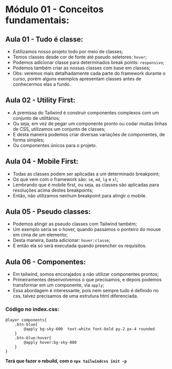 # Módulo 01 - Conceitos fundamentais:

## Aula 01 - Tudo é classe:

* Estilizamos nosso projeto todo por meio de classes;
* Temos classes desde cor de fonte até pseudo seletores: `hover`;
* Podemos adicionar classe para determinados break points: `responsivo`;
* Podemos também criar as nossas classes com base em classes;
* Obs: veremos mais detalhadamente cada parte do framework durante o curso, porém alguns exemplos apresentam classes antes de conhecermos elas a fundo.

## Aula 02 - Utility First:

* A premissa do Tailwind é construir componentes complexos com um conjunto de utilitários;
* Ou seja, em vez de pegar um componente pronto ou codar muitas linhas de CSS, utilizamos um conjunto de classes;
* E desta maneira podemos criar diversas variações de componentes, de forma simples;
* Ou componentes únicos para o projeto.

## Aula 04 - Mobile First:
* Todas as classes podem ser aplicadas a um determinado breakpoint;
* Os que vem com o framework são: `sm`, `md`, `lg` e `xl`; 
* Lembrando que é mobile first, ou seja, as classes são aplicadas para resoluções acima destes breakpoints;
* Então, não utilizamos nenhum breakpoint para atingir o mobile.

## Aula 05 - Pseudo classes:
* Podemos atingir as pseudo classes com Tailwind também;
* Um exemplo seria se o hover, quando passamos o ponteiro do mouse em cima de um elemento;
* Desta maneira, basta adicionar: `hover:classe`;
* E então ela só será executada quando preencher os requisitos.

## Aula 06 - Componentes:
* Em tailwind, somos encorajados a não utilizar componentes prontos;
* Primeiramentes desenvolvemos o que precisamos, e depois podemos transformar em um componente, via `apply`;
* Essa abordagem é interessante, pois nem sempre tudo é definido no css, talvez precisamos de uma estrutura html diferenciada.

### Código no index.css:
```
@layer components{
    .btn-blue{
        @apply bg-sky-600  text-white font-bold py-2 px-4 rounded
    }
    .btn-blue:hover{
        @apply hover:bg-sky-800
    }
}
```
**Terá que fazer o rebuild, com o `npx tailwindcss init -p`**